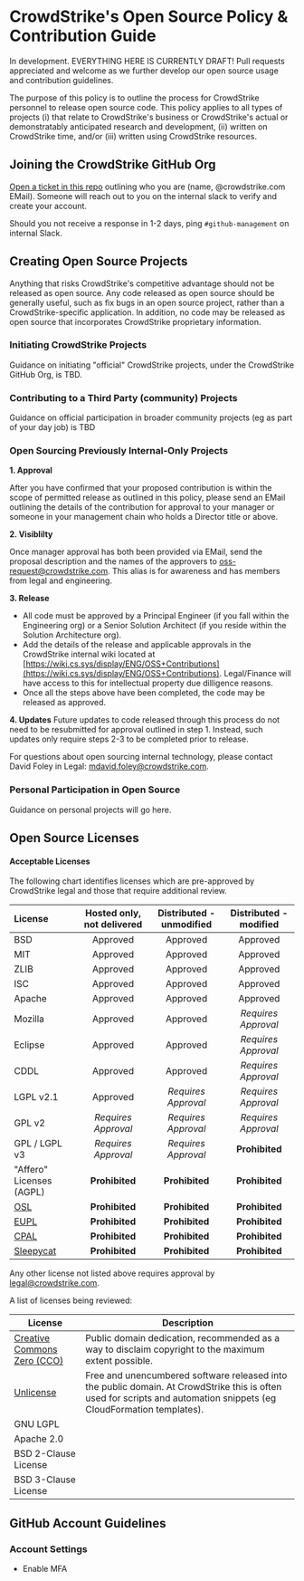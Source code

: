 # CrowdStrike's Open Source Policy &amp; Contribution Guide

In development. EVERYTHING HERE IS CURRENTLY DRAFT! Pull requests appreciated and welcome as we further develop our open source usage and contribution guidelines. 

The purpose of this policy is to outline the process for CrowdStrike personnel to release open source code. This policy applies to all types of projects (i) that relate to CrowdStrike's business or CrowdStrike's actual or demonstratably anticipated research and development, (ii) written on CrowdStrike time, and/or (iii) written using CrowdStrike resources.

## Joining the CrowdStrike GitHub Org
[Open a ticket in this repo](https://github.com/CrowdStrike/Open-Source-Policy/issues) outlining who you are (name, @crowdstrike.com EMail). Someone will reach out to you on the internal slack to verify and create your account.

Should you not receive a response in 1-2 days, ping ``#github-management`` on internal Slack.

## Creating Open Source Projects
Anything that risks CrowdStrike's competitive advantage should not be released as open source. Any code released as open source should be generally useful, such as fix bugs in an open source project, rather than a CrowdStrike-specific application. In addition, no code may be released as open source that incorporates CrowdStrike proprietary information.

### Initiating CrowdStrike Projects
Guidance on initiating "official" CrowdStrike projects, under the CrowdStrike GitHub Org, is TBD.

### Contributing to a Third Party (community) Projects
Guidance on official participation in broader community projects (eg as part of your day job) is TBD

### Open Sourcing Previously Internal-Only Projects
**1. Approval**

After you have confirmed that your proposed contribution is within the scope of permitted release as outlined in this policy, please send an EMail outlining the details of the contribution for approval to your manager or someone in your management chain who holds a Director title or above.

**2. Visiblilty**

Once manager approval has both been provided via EMail, send the proposal description and the names of the approvers to [oss-request@crowdstrike.com](mailto:oss-request@crowdstrike.com). This alias is for awareness and has members from legal and engineering.

**3. Release**

  - All code must be approved by a Principal Engineer (if you fall within the Engineering org) or a Senior Solution Architect (if you reside within the Solution Architecture org).
  - Add the details of the release and applicable approvals in the CrowdStrike internal wiki located at [https://wiki.cs.sys/display/ENG/OSS+Contributions](https://wiki.cs.sys/display/ENG/OSS+Contributions). Legal/Finance will have access to this for intellectual property due dilligence reasons.
  - Once all the steps above have been completed, the code may be released as approved.
 
**4. Updates**
 Future updates to code released through this process do not need to be resubmitted for approval outlined in step 1. Instead, such updates only require steps 2-3 to be completed prior to release.
 
 For questions about open sourcing internal technology, please contact David Foley in Legal: [mdavid.foley@crowdstrike.com](mailto:david.foley@crowdstrike.com).

### Personal Participation in Open Source
Guidance on personal projects will go here.

## Open Source Licenses
#### Acceptable Licenses
The following chart identifies licenses which are pre-approved by CrowdStrike legal and those that require additional review.

| License | Hosted only, not delivered | Distributed - unmodified | Distributed - modified |
|:--------|:--------------------------:|:------------------------:|:----------------------:|
| BSD | Approved | Approved | Approved |
| MIT | Approved | Approved | Approved |
| ZLIB | Approved | Approved | Approved |
| ISC | Approved | Approved | Approved |
| Apache | Approved | Approved | Approved |
| Mozilla | Approved | Approved | *Requires Approval* |
| Eclipse | Approved | Approved | *Requires Approval* |
| CDDL | Approved | Approved | *Requires Approval* |
| LGPL v2.1 | Approved | *Requires Approval* | *Requires Approval* |
| GPL v2 | *Requires Approval* | *Requires Approval* | *Requires Approval* |
| GPL / LGPL v3 | *Requires Approval* | *Requires Approval* | **Prohibited** |
| "Affero" Licenses (AGPL) | **Prohibited** | **Prohibited** | **Prohibited** |
| [OSL](https://opensource.org/licenses/OSL-3.0) | **Prohibited** | **Prohibited** | **Prohibited** |
| [EUPL](https://joinup.ec.europa.eu/collection/eupl/eupl-text-11-12) | **Prohibited** | **Prohibited** | **Prohibited** |
| [CPAL](https://opensource.org/licenses/CPAL-1.0) | **Prohibited** | **Prohibited** | **Prohibited** |
| [Sleepycat](https://opensource.org/licenses/Sleepycat) | **Prohibited** | **Prohibited** | **Prohibited** |

Any other license not listed above requires approval by [legal@crowdstrike.com](mailto:legal@crowdstrike.com).

A list of licenses being reviewed:

| License | Description |
| ------- | ----------- |
| [Creative Commons Zero (CCO)](https://creativecommons.org/publicdomain/zero/1.0/) | Public domain dedication, recommended as a way to disclaim copyright to the maximum extent possible. |
| [Unlicense](https://unlicense.org/) | Free and unencumbered software released into the public domain. At CrowdStrike this is often used for scripts and automation snippets (eg CloudFormation templates). |
| GNU LGPL | |
| Apache 2.0 | |
| BSD 2-Clause License | |
| BSD 3-Clause License | |



## GitHub Account Guidelines

### Account Settings
* Enable MFA
